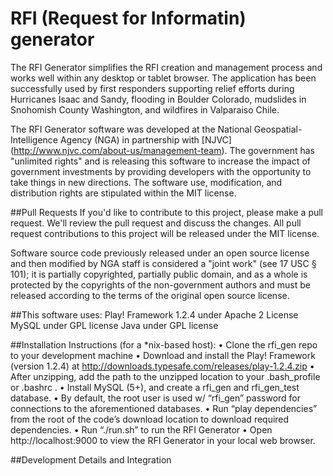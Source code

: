 RFI (Request for Informatin) generator
=============

The RFI Generator simplifies the RFI creation and management process and works well within any desktop or tablet browser.  The application has been successfully used by first responders supporting relief efforts during Hurricanes Isaac and Sandy, flooding in Boulder Colorado, mudslides in Snohomish County Washington, and wildfires in Valparaiso Chile.  

The RFI Generator software was developed at the National Geospatial-Intelligence Agency (NGA) in partnership with [NJVC] (http://www.njvc.com/about-us/management-team).  The government has "unlimited rights" and is releasing this software to increase the impact of government investments by providing developers with the opportunity to take things in new directions. The software use, modification, and distribution rights are stipulated within the MIT license.  

##Pull Requests
If you'd like to contribute to this project, please make a pull request. We'll review the pull request and discuss the changes. All pull request contributions to this project will be released under the MIT license.  

Software source code previously released under an open source license and then modified by NGA staff is considered a "joint work" (see 17 USC § 101); it is partially copyrighted, partially public domain, and as a whole is protected by the copyrights of the non-government authors and must be released according to the terms of the original open source license.

##This software uses:
Play! Framework 1.2.4 under Apache 2 License
MySQL under GPL license
Java under GPL license

##Installation Instructions (for a *nix-based host):
•	Clone the rfi_gen repo to your development machine
•	Download and install the Play! Framework (version 1.2.4) at http://downloads.typesafe.com/releases/play-1.2.4.zip
•	After unzipping, add the path to the unzipped location to your .bash_profile or .bashrc .
•	Install MySQL (5+), and create a rfi_gen and rfi_gen_test database.
•	By default, the root user is used w/ “rfi_gen” password for connections to the aforementioned databases.
•	Run “play dependencies” from the root of the code’s download location to download required dependencies.
•	Run “./run.sh” to run the RFI Generator
•	Open http://localhost:9000 to view the RFI Generator in your local web browser.

##Development Details and Integration
